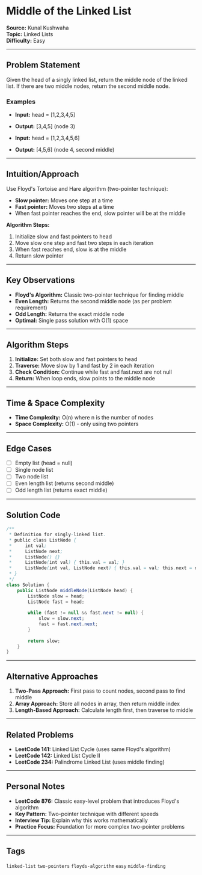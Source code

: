 # Middle of the Linked List

**Source:** Kunal Kushwaha  
**Topic:** Linked Lists  
**Difficulty:** Easy

---

## Problem Statement

Given the head of a singly linked list, return the middle node of the linked list. If there are two middle nodes, return the second middle node.

### Examples
- **Input:** head = [1,2,3,4,5]
- **Output:** [3,4,5] (node 3)

- **Input:** head = [1,2,3,4,5,6]  
- **Output:** [4,5,6] (node 4, second middle)

---

## Intuition/Approach

Use Floyd's Tortoise and Hare algorithm (two-pointer technique):
- **Slow pointer:** Moves one step at a time
- **Fast pointer:** Moves two steps at a time
- When fast pointer reaches the end, slow pointer will be at the middle

**Algorithm Steps:**
1. Initialize slow and fast pointers to head
2. Move slow one step and fast two steps in each iteration
3. When fast reaches end, slow is at the middle
4. Return slow pointer

---

## Key Observations

- **Floyd's Algorithm:** Classic two-pointer technique for finding middle
- **Even Length:** Returns the second middle node (as per problem requirement)
- **Odd Length:** Returns the exact middle node
- **Optimal:** Single pass solution with O(1) space

---

## Algorithm Steps

1. **Initialize:** Set both slow and fast pointers to head
2. **Traverse:** Move slow by 1 and fast by 2 in each iteration
3. **Check Condition:** Continue while fast and fast.next are not null
4. **Return:** When loop ends, slow points to the middle node

---

## Time & Space Complexity

- **Time Complexity:** O(n) where n is the number of nodes
- **Space Complexity:** O(1) - only using two pointers

---

## Edge Cases

- [ ] Empty list (head = null)
- [ ] Single node list
- [ ] Two node list
- [ ] Even length list (returns second middle)
- [ ] Odd length list (returns exact middle)

---

## Solution Code

```java
/**
 * Definition for singly-linked list.
 * public class ListNode {
 *     int val;
 *     ListNode next;
 *     ListNode() {}
 *     ListNode(int val) { this.val = val; }
 *     ListNode(int val, ListNode next) { this.val = val; this.next = next; }
 * }
 */
class Solution {
    public ListNode middleNode(ListNode head) {
        ListNode slow = head;
        ListNode fast = head;
        
        while (fast != null && fast.next != null) {
            slow = slow.next;
            fast = fast.next.next;
        }
        
        return slow;
    }
}
```

---

## Alternative Approaches

1. **Two-Pass Approach:** First pass to count nodes, second pass to find middle
2. **Array Approach:** Store all nodes in array, then return middle index
3. **Length-Based Approach:** Calculate length first, then traverse to middle

---

## Related Problems

- **LeetCode 141:** Linked List Cycle (uses same Floyd's algorithm)
- **LeetCode 142:** Linked List Cycle II
- **LeetCode 234:** Palindrome Linked List (uses middle finding)

---

## Personal Notes

- **LeetCode 876:** Classic easy-level problem that introduces Floyd's algorithm
- **Key Pattern:** Two-pointer technique with different speeds
- **Interview Tip:** Explain why this works mathematically
- **Practice Focus:** Foundation for more complex two-pointer problems

---

## Tags

`linked-list` `two-pointers` `floyds-algorithm` `easy` `middle-finding` 